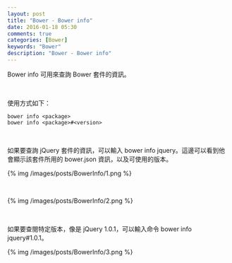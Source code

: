```yaml
---
layout: post
title: "Bower - Bower info"
date: 2016-01-18 05:30
comments: true
categories: [Bower]
keywords: "Bower"
description: "Bower - Bower info"
---
```


Bower info 可用來查詢 Bower 套件的資訊。  

<!-- More -->

<br/>


使用方式如下：  

    bower info <package>
    bower info <package>#<version>

<br/>


如果要查詢 jQuery 套件的資訊，可以輸入 bower info jquery。這邊可以看到他會顯示該套件所用的 bower.json 資訊，以及可使用的版本。    

{% img /images/posts/BowerInfo/1.png %}

<br/>


{% img /images/posts/BowerInfo/2.png %}

<br/>


如果要查閱特定版本，像是 jQuery 1.0.1，可以輸入命令 bower info jquery#1.0.1。  


{% img /images/posts/BowerInfo/3.png %}

<br/>
